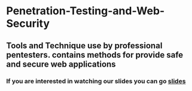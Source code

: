# Penetration-Testing-and-Web-Security
## Tools and Technique use by professional pentesters. contains methods for  provide safe and secure web applications
### If you are interested in watching our slides you can go [slides](https://docs.google.com/presentation/d/1VkqmyQTjlOl4QG4hsXZ2K6WCbQlIngpfiAMP5BBtuNQ/edit#slide=id.p)

